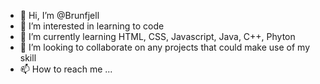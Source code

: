 - 👋 Hi, I’m @Brunfjell
- 👀 I’m interested in learning to code
- 🌱 I’m currently learning HTML, CSS, Javascript, Java, C++, Phyton
- 💞️ I’m looking to collaborate on any projects that could make use of my skill
- 📫 How to reach me ...

<!---
Brunfjell/Brunfjell is a ✨ special ✨ repository because its `README.md` (this file) appears on your GitHub profile.
You can click the Preview link to take a look at your changes.
--->
